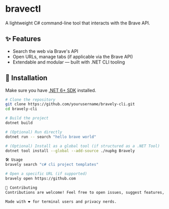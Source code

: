 # bravectl
A lightweight C# command-line tool that interacts with the Brave API.

## ✨ Features
- Search the web via Brave's API
- Open URLs, manage tabs (if applicable via the Brave API)
- Extendable and modular — built with .NET CLI tooling

## 🚀 Installation
Make sure you have [.NET 6+ SDK](https://dotnet.microsoft.com/download) installed.

  ```bash
  # Clone the repository
  git clone https://github.com/yourusername/bravely-cli.git
  cd bravely-cli
  
  # Build the project
  dotnet build
  
  # (Optional) Run directly
  dotnet run -- search "hello brave world"
  
  # (Optional) Install as a global tool (if structured as a .NET Tool)
  dotnet tool install --global --add-source ./nupkg Bravely

🛠️ Usage
bravely search "c# cli project templates"

# Open a specific URL (if supported)
bravely open https://github.com

🙌 Contributing
Contributions are welcome! Feel free to open issues, suggest features, or submit pull requests.

Made with ❤️ for terminal users and privacy nerds.

